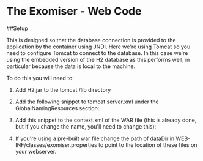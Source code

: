 The Exomiser - Web Code
===============================================================

##Setup

This is designed so that the database connection is provided to the application 
by the container using JNDI. Here we're using Tomcat so you need to configure 
Tomcat to connect to the database. In this case we're using the embedded version
of the H2 database as this performs well, in particular because the data is local
to the machine.

To do this you will need to:

1. Add H2.jar to the tomcat /lib directory   
2. Add the following snippet to tomcat server.xml under the GlobalNamingResources section:

    <Resource name="jdbc/exomiserDataSource" auth="Container" type="javax.sql.DataSource"
        maxActive="100" 
        maxIdle="3" 
        minIdle="3" 
        maxWait="10000" 
        factory="org.apache.tomcat.jdbc.pool.DataSourceFactory"
        username="sa" 
        password="" 
        driverClassName="org.h2.Driver"
        validationQuery="select 1" 
        testOnBorrow="true" 
        logAbandoned="true"
        url="jdbc:h2:file:{$path_to_h2_database};MODE=PostgreSQL;SCHEMA=EXOMISER;DATABASE_TO_UPPER=FALSE;IFEXISTS=TRUE;AUTO_RECONNECT=TRUE;DB_CLOSE_ON_EXIT=TRUE;AUTO_SERVER=TRUE;"/>
    
3. Add this snippet to the context.xml of the WAR file (this is already done, but if you change the name, you'll need to change this):
        
    <ResourceLink global="jdbc/exomiserDataSource" name="jdbc/exomiserDataSource" type="javax.sql.DataSource"/>

4. If you're using a pre-built war file change the path of dataDir in WEB-INF/classes/exomiser.properties to point to the location of these files on your webserver.

